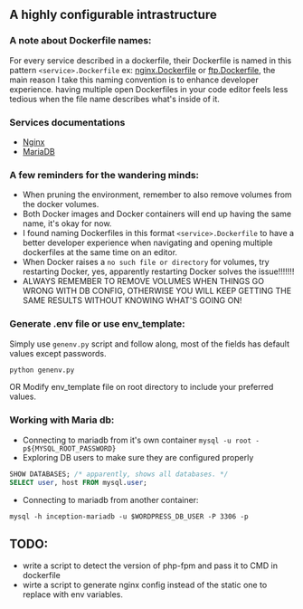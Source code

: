 ## A highly configurable intrastructure

### A note about Dockerfile names:
For every service described in a dockerfile, their Dockerfile is named in this pattern `<service>.Dockerfile` ex: [nginx.Dockerfile](srcs/requirements/nginx/nginx.Dockerfile) or [ftp.Dockerfile](srcs/requirements/bonus/ftp/ftp.Dockerfile), the main reason I take this naming convention is to enhance developer experience. having multiple open Dockerfiles in your code editor feels less tedious when the file name describes what's inside of it.

### Services documentations
- [Nginx](docs/Nginx.md)
- [MariaDB](docs/Mariadb.md)

### A few reminders for the wandering minds:

- When pruning the environment, remember to also remove volumes from the docker volumes.
- Both Docker images and Docker containers will end up having the same name, it's okay for now.
- I found naming Dockerfiles in this format `<service>.Dockerfile` to have a better developer experience when navigating and opening multiple dockerfiles at the same time on an editor.
- When Docker raises a `no such file or directory` for volumes, try restarting Docker, yes, apparently restarting Docker solves the issue!!!!!!!
- ALWAYS REMEMBER TO REMOVE VOLUMES WHEN THINGS GO WRONG WITH DB CONFIG, OTHERWISE YOU WILL KEEP GETTING THE SAME RESULTS WITHOUT KNOWING WHAT'S GOING ON!

### Generate .env file or use env_template:
Simply use `genenv.py` script and follow along, most of the fields has default values except passwords.
```bash
python genenv.py
```
OR
Modify env_template file on root directory to include your preferred values.


### Working with Maria db:
- Connecting to mariadb from it's own container
    `mysql -u root -p${MYSQL_ROOT_PASSWORD}`
- Exploring DB users to make sure they are configured properly
```sql
SHOW DATABASES; /* apparently, shows all databases. */
SELECT user, host FROM mysql.user;
```

- Connecting to mariadb from another container:

`mysql -h inception-mariadb -u $WORDPRESS_DB_USER -P 3306 -p`


## TODO:
- write a script to detect the version of php-fpm and pass it to CMD in dockerfile
- wirte a script to generate nginx config instead of the static one to replace with env variables.

